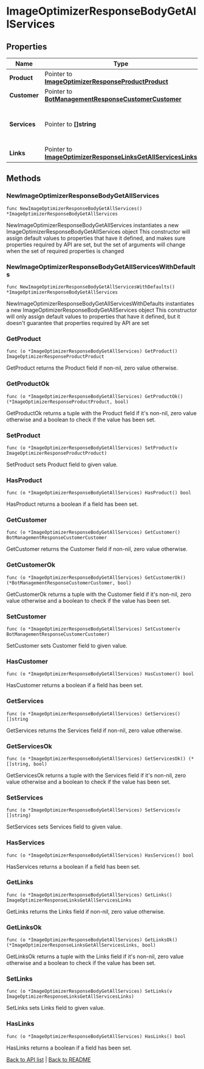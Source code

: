 # ImageOptimizerResponseBodyGetAllServices

## Properties

Name | Type | Description | Notes
------------ | ------------- | ------------- | -------------
**Product** | Pointer to [**ImageOptimizerResponseProductProduct**](ImageOptimizerResponseProductProduct.md) |  | [optional] 
**Customer** | Pointer to [**BotManagementResponseCustomerCustomer**](BotManagementResponseCustomerCustomer.md) |  | [optional] 
**Services** | Pointer to **[]string** | A list of services with Image Optimizer enabled. | [optional] 
**Links** | Pointer to [**ImageOptimizerResponseLinksGetAllServicesLinks**](ImageOptimizerResponseLinksGetAllServicesLinks.md) |  | [optional] 

## Methods

### NewImageOptimizerResponseBodyGetAllServices

`func NewImageOptimizerResponseBodyGetAllServices() *ImageOptimizerResponseBodyGetAllServices`

NewImageOptimizerResponseBodyGetAllServices instantiates a new ImageOptimizerResponseBodyGetAllServices object
This constructor will assign default values to properties that have it defined,
and makes sure properties required by API are set, but the set of arguments
will change when the set of required properties is changed

### NewImageOptimizerResponseBodyGetAllServicesWithDefaults

`func NewImageOptimizerResponseBodyGetAllServicesWithDefaults() *ImageOptimizerResponseBodyGetAllServices`

NewImageOptimizerResponseBodyGetAllServicesWithDefaults instantiates a new ImageOptimizerResponseBodyGetAllServices object
This constructor will only assign default values to properties that have it defined,
but it doesn't guarantee that properties required by API are set

### GetProduct

`func (o *ImageOptimizerResponseBodyGetAllServices) GetProduct() ImageOptimizerResponseProductProduct`

GetProduct returns the Product field if non-nil, zero value otherwise.

### GetProductOk

`func (o *ImageOptimizerResponseBodyGetAllServices) GetProductOk() (*ImageOptimizerResponseProductProduct, bool)`

GetProductOk returns a tuple with the Product field if it's non-nil, zero value otherwise
and a boolean to check if the value has been set.

### SetProduct

`func (o *ImageOptimizerResponseBodyGetAllServices) SetProduct(v ImageOptimizerResponseProductProduct)`

SetProduct sets Product field to given value.

### HasProduct

`func (o *ImageOptimizerResponseBodyGetAllServices) HasProduct() bool`

HasProduct returns a boolean if a field has been set.

### GetCustomer

`func (o *ImageOptimizerResponseBodyGetAllServices) GetCustomer() BotManagementResponseCustomerCustomer`

GetCustomer returns the Customer field if non-nil, zero value otherwise.

### GetCustomerOk

`func (o *ImageOptimizerResponseBodyGetAllServices) GetCustomerOk() (*BotManagementResponseCustomerCustomer, bool)`

GetCustomerOk returns a tuple with the Customer field if it's non-nil, zero value otherwise
and a boolean to check if the value has been set.

### SetCustomer

`func (o *ImageOptimizerResponseBodyGetAllServices) SetCustomer(v BotManagementResponseCustomerCustomer)`

SetCustomer sets Customer field to given value.

### HasCustomer

`func (o *ImageOptimizerResponseBodyGetAllServices) HasCustomer() bool`

HasCustomer returns a boolean if a field has been set.

### GetServices

`func (o *ImageOptimizerResponseBodyGetAllServices) GetServices() []string`

GetServices returns the Services field if non-nil, zero value otherwise.

### GetServicesOk

`func (o *ImageOptimizerResponseBodyGetAllServices) GetServicesOk() (*[]string, bool)`

GetServicesOk returns a tuple with the Services field if it's non-nil, zero value otherwise
and a boolean to check if the value has been set.

### SetServices

`func (o *ImageOptimizerResponseBodyGetAllServices) SetServices(v []string)`

SetServices sets Services field to given value.

### HasServices

`func (o *ImageOptimizerResponseBodyGetAllServices) HasServices() bool`

HasServices returns a boolean if a field has been set.

### GetLinks

`func (o *ImageOptimizerResponseBodyGetAllServices) GetLinks() ImageOptimizerResponseLinksGetAllServicesLinks`

GetLinks returns the Links field if non-nil, zero value otherwise.

### GetLinksOk

`func (o *ImageOptimizerResponseBodyGetAllServices) GetLinksOk() (*ImageOptimizerResponseLinksGetAllServicesLinks, bool)`

GetLinksOk returns a tuple with the Links field if it's non-nil, zero value otherwise
and a boolean to check if the value has been set.

### SetLinks

`func (o *ImageOptimizerResponseBodyGetAllServices) SetLinks(v ImageOptimizerResponseLinksGetAllServicesLinks)`

SetLinks sets Links field to given value.

### HasLinks

`func (o *ImageOptimizerResponseBodyGetAllServices) HasLinks() bool`

HasLinks returns a boolean if a field has been set.


[Back to API list](../README.md#documentation-for-api-endpoints) | [Back to README](../README.md)
